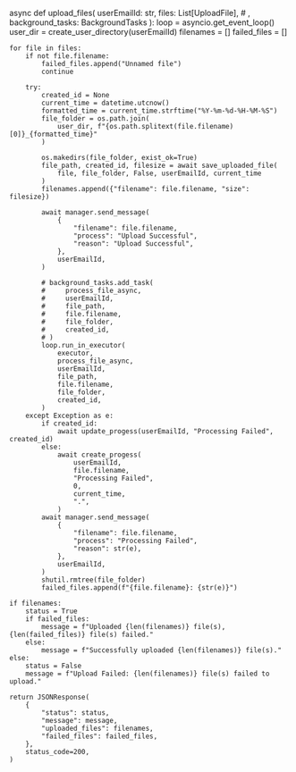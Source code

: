 async def upload_files(
    userEmailId: str,
    files: List[UploadFile],
    # , background_tasks: BackgroundTasks
):
    loop = asyncio.get_event_loop()
    user_dir = create_user_directory(userEmailId)
    filenames = []
    failed_files = []

    for file in files:
        if not file.filename:
            failed_files.append("Unnamed file")
            continue

        try:
            created_id = None
            current_time = datetime.utcnow()
            formatted_time = current_time.strftime("%Y-%m-%d-%H-%M-%S")
            file_folder = os.path.join(
                user_dir, f"{os.path.splitext(file.filename)[0]}_{formatted_time}"
            )

            os.makedirs(file_folder, exist_ok=True)
            file_path, created_id, filesize = await save_uploaded_file(
                file, file_folder, False, userEmailId, current_time
            )
            filenames.append({"filename": file.filename, "size": filesize})

            await manager.send_message(
                {
                    "filename": file.filename,
                    "process": "Upload Successful",
                    "reason": "Upload Successful",
                },
                userEmailId,
            )

            # background_tasks.add_task(
            #     process_file_async,
            #     userEmailId,
            #     file_path,
            #     file.filename,
            #     file_folder,
            #     created_id,
            # )
            loop.run_in_executor(
                executor,
                process_file_async,
                userEmailId,
                file_path,
                file.filename,
                file_folder,
                created_id,
            )
        except Exception as e:
            if created_id:
                await update_progess(userEmailId, "Processing Failed", created_id)
            else:
                await create_progess(
                    userEmailId,
                    file.filename,
                    "Processing Failed",
                    0,
                    current_time,
                    ".",
                )
            await manager.send_message(
                {
                    "filename": file.filename,
                    "process": "Processing Failed",
                    "reason": str(e),
                },
                userEmailId,
            )
            shutil.rmtree(file_folder)
            failed_files.append(f"{file.filename}: {str(e)}")

    if filenames:
        status = True
        if failed_files:
            message = f"Uploaded {len(filenames)} file(s), {len(failed_files)} file(s) failed."
        else:
            message = f"Successfully uploaded {len(filenames)} file(s)."
    else:
        status = False
        message = f"Upload Failed: {len(filenames)} file(s) failed to upload."

    return JSONResponse(
        {
            "status": status,
            "message": message,
            "uploaded_files": filenames,
            "failed_files": failed_files,
        },
        status_code=200,
    )
